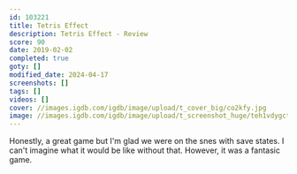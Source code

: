 ```yaml
---
id: 103221
title: Tetris Effect
description: Tetris Effect - Review
score: 90
date: 2019-02-02
completed: true
goty: []
modified_date: 2024-04-17
screenshots: []
tags: []
videos: []
cover: //images.igdb.com/igdb/image/upload/t_cover_big/co2kfy.jpg
image: //images.igdb.com/igdb/image/upload/t_screenshot_huge/teh1vdygctetwucyjklj.jpg
---
```

Honestly, a great game but I'm glad we were on the snes with save states. I can't imagine what it would be like without that. However, it was a fantasic game.